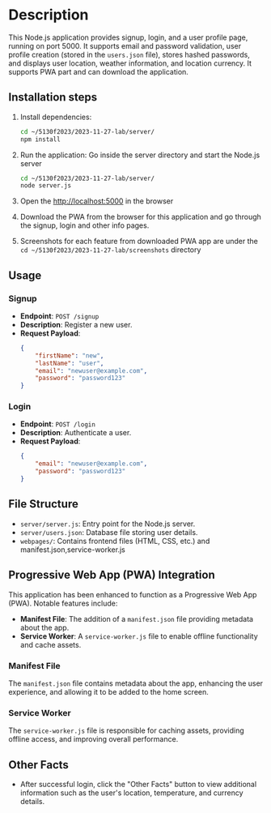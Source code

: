 # Description

This Node.js application provides signup, login, and a user profile page, running on port 5000. It supports email and password validation, user profile creation (stored in the `users.json` file), stores hashed passwords, and displays user location, weather information, and location currency. It supports PWA part and can download the application.

## Installation steps

1. Install dependencies:

    ```bash
    cd ~/5130f2023/2023-11-27-lab/server/
    npm install
    ```

2. Run the application: Go inside the server directory and start the Node.js server

    ```bash
    cd ~/5130f2023/2023-11-27-lab/server/
    node server.js
    ```

3. Open the [http://localhost:5000](http://localhost:5000) in the browser

4. Download the PWA from the browser for this application and go through the signup, login and other info pages.

4. Screenshots for each feature from downloaded PWA app are under the `cd ~/5130f2023/2023-11-27-lab/screenshots` directory

## Usage

### Signup

- **Endpoint**: `POST /signup`
- **Description**: Register a new user.
- **Request Payload**:
    ```json
    {
        "firstName": "new",
        "lastName": "user",
        "email": "newuser@example.com",
        "password": "password123"
    }
    ```

### Login

- **Endpoint**: `POST /login`
- **Description**: Authenticate a user.
- **Request Payload**:
    ```json
    {
        "email": "newuser@example.com",
        "password": "password123"
    }
    ```

## File Structure

- `server/server.js`: Entry point for the Node.js server.
- `server/users.json`: Database file storing user details.
- `webpages/`: Contains frontend files (HTML, CSS, etc.) and manifest.json,service-worker.js

## Progressive Web App (PWA) Integration

This application has been enhanced to function as a Progressive Web App (PWA). Notable features include:

- **Manifest File**: The addition of a `manifest.json` file providing metadata about the app.
- **Service Worker**: A `service-worker.js` file to enable offline functionality and cache assets.

### Manifest File

The `manifest.json` file contains metadata about the app, enhancing the user experience, and allowing it to be added to the home screen.

### Service Worker

The `service-worker.js` file is responsible for caching assets, providing offline access, and improving overall performance.

## Other Facts
- After successful login, click the "Other Facts" button to view additional information such as the user's location, temperature, and currency details.
